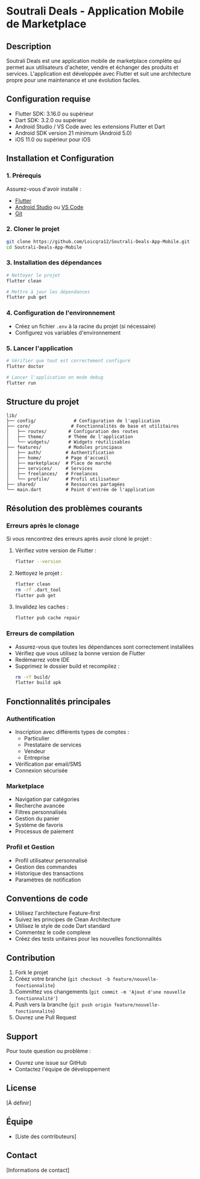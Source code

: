 # Soutrali Deals - Application Mobile de Marketplace

## Description
Soutrali Deals est une application mobile de marketplace complète qui permet aux utilisateurs d'acheter, vendre et échanger des produits et services. L'application est développée avec Flutter et suit une architecture propre pour une maintenance et une évolution faciles.

## Configuration requise
- Flutter SDK: 3.16.0 ou supérieur
- Dart SDK: 3.2.0 ou supérieur
- Android Studio / VS Code avec les extensions Flutter et Dart
- Android SDK version 21 minimum (Android 5.0)
- iOS 11.0 ou supérieur pour iOS

## Installation et Configuration

### 1. Prérequis
Assurez-vous d'avoir installé :
- [Flutter](https://flutter.dev/docs/get-started/install)
- [Android Studio](https://developer.android.com/studio) ou [VS Code](https://code.visualstudio.com/)
- [Git](https://git-scm.com/downloads)

### 2. Cloner le projet
```bash
git clone https://github.com/Loicqra12/Soutrali-Deals-App-Mobile.git
cd Soutrali-Deals-App-Mobile
```

### 3. Installation des dépendances
```bash
# Nettoyer le projet
flutter clean

# Mettre à jour les dépendances
flutter pub get
```

### 4. Configuration de l'environnement
- Créez un fichier `.env` à la racine du projet (si nécessaire)
- Configurez vos variables d'environnement

### 5. Lancer l'application
```bash
# Vérifier que tout est correctement configuré
flutter doctor

# Lancer l'application en mode debug
flutter run
```

## Structure du projet
```
lib/
├── config/              # Configuration de l'application
├── core/               # Fonctionnalités de base et utilitaires
│   ├── routes/        # Configuration des routes
│   ├── theme/         # Thème de l'application
│   └── widgets/       # Widgets réutilisables
├── features/          # Modules principaux
│   ├── auth/         # Authentification
│   ├── home/         # Page d'accueil
│   ├── marketplace/  # Place de marché
│   ├── services/     # Services
│   ├── freelances/   # Freelances
│   └── profile/      # Profil utilisateur
├── shared/           # Ressources partagées
└── main.dart         # Point d'entrée de l'application
```

## Résolution des problèmes courants

### Erreurs après le clonage
Si vous rencontrez des erreurs après avoir cloné le projet :
1. Vérifiez votre version de Flutter :
   ```bash
   flutter --version
   ```
2. Nettoyez le projet :
   ```bash
   flutter clean
   rm -rf .dart_tool
   flutter pub get
   ```
3. Invalidez les caches :
   ```bash
   flutter pub cache repair
   ```

### Erreurs de compilation
- Assurez-vous que toutes les dépendances sont correctement installées
- Vérifiez que vous utilisez la bonne version de Flutter
- Redémarrez votre IDE
- Supprimez le dossier build et recompilez :
  ```bash
  rm -rf build/
  flutter build apk
  ```

## Fonctionnalités principales

### Authentification
- Inscription avec différents types de comptes :
  - Particulier
  - Prestataire de services
  - Vendeur
  - Entreprise
- Vérification par email/SMS
- Connexion sécurisée

### Marketplace
- Navigation par catégories
- Recherche avancée
- Filtres personnalisés
- Gestion du panier
- Système de favoris
- Processus de paiement

### Profil et Gestion
- Profil utilisateur personnalisé
- Gestion des commandes
- Historique des transactions
- Paramètres de notification

## Conventions de code
- Utilisez l'architecture Feature-first
- Suivez les principes de Clean Architecture
- Utilisez le style de code Dart standard
- Commentez le code complexe
- Créez des tests unitaires pour les nouvelles fonctionnalités

## Contribution
1. Fork le projet
2. Créez votre branche (`git checkout -b feature/nouvelle-fonctionnalite`)
3. Committez vos changements (`git commit -m 'Ajout d'une nouvelle fonctionnalité'`)
4. Push vers la branche (`git push origin feature/nouvelle-fonctionnalite`)
5. Ouvrez une Pull Request

## Support
Pour toute question ou problème :
- Ouvrez une issue sur GitHub
- Contactez l'équipe de développement

## License
[À définir]

## Équipe
- [Liste des contributeurs]

## Contact
[Informations de contact]

